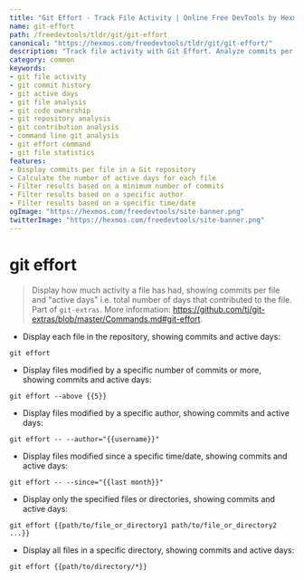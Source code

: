 ```yaml
---
title: "Git Effort - Track File Activity | Online Free DevTools by Hexmos"
name: git-effort
path: /freedevtools/tldr/git/git-effort
canonical: "https://hexmos.com/freedevtools/tldr/git/git-effort/"
description: "Track file activity with Git Effort. Analyze commits per file and identify active days. Improve code understanding and collaboration. Free online tool, no registration required."
category: common
keywords:
- git file activity
- git commit history
- git active days
- git file analysis
- git code ownership
- git repository analysis
- git contribution analysis
- command line git analysis
- git effort command
- git file statistics
features:
- Display commits per file in a Git repository
- Calculate the number of active days for each file
- Filter results based on a minimum number of commits
- Filter results based on a specific author
- Filter results based on a specific time/date
ogImage: "https://hexmos.com/freedevtools/site-banner.png"
twitterImage: "https://hexmos.com/freedevtools/site-banner.png"
---
```


# git effort

> Display how much activity a file has had, showing commits per file and "active days" i.e. total number of days that contributed to the file.
> Part of `git-extras`.
> More information: <https://github.com/tj/git-extras/blob/master/Commands.md#git-effort>.

- Display each file in the repository, showing commits and active days:

`git effort`

- Display files modified by a specific number of commits or more, showing commits and active days:

`git effort --above {{5}}`

- Display files modified by a specific author, showing commits and active days:

`git effort -- --author="{{username}}"`

- Display files modified since a specific time/date, showing commits and active days:

`git effort -- --since="{{last month}}"`

- Display only the specified files or directories, showing commits and active days:

`git effort {{path/to/file_or_directory1 path/to/file_or_directory2 ...}}`

- Display all files in a specific directory, showing commits and active days:

`git effort {{path/to/directory/*}}`

